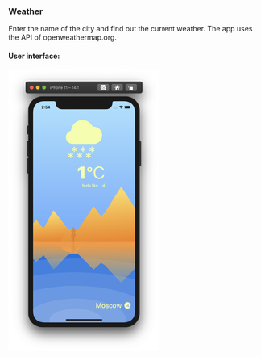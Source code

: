 ### Weather

Enter the name of the city and find out the current weather. The app uses the API of openweathermap.org.

#### User interface:

<img src="https://github.com/nikolaevnikita/Weather/blob/master/Weather_screen.png" width="300">

